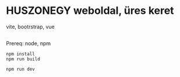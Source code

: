 # HUSZONEGY weboldal, üres keret

vite, bootrstrap, vue

##

Prereq: node, npm

```
npm install
npm run build
```

```
npm run dev
```
